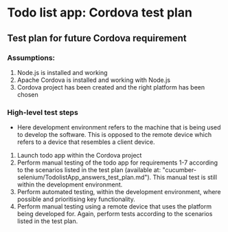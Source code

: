 # Todo list app: Cordova test plan

## Test plan for future Cordova requirement

### Assumptions:
1. Node.js is installed and working
2. Apache Cordova is installed and working with Node.js
3. Cordova project has been created and the right platform has been chosen

### High-level test steps
- Here development environment refers to the machine that is being used to develop the software. This is opposed to the remote device which refers to a device that resembles a client device.
1. Launch todo app within the Cordova project
2. Perform manual testing of the todo app for requirements 1-7 according to the scenarios listed in the test plan (available at: "cucumber-selenium/TodolistApp_answers_test_plan.md"). This manual test is still within the development environment.
3. Perform automated testing, within the development environment, where possible and prioritising key functionality.
4. Perform manual testing using a remote device that uses the platform being developed for. Again, perform tests according to the scenarios listed in the test plan.